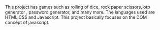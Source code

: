 This project has games such as rolling of dice, rock paper scissors, otp generator , password generator, and many more. The languages used are HTML,CSS and Javascript. This project basically focuses on the DOM concept of javascript.
